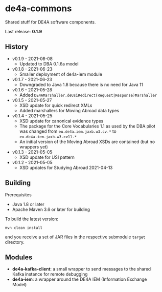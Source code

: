 # de4a-commons

Shared stuff for DE4A software components.

Last release: **0.1.9**

## History

* v0.1.9 - 2021-08-08
    * Updated to DBA 0.1.6a model
* v0.1.8 - 2021-06-23
    * Smaller deployment of de4a-iem module
* v0.1.7 - 2021-06-23
    * Downgraded to Java 1.8 because there is no need for Java 11
* v0.1.6 - 2021-05-28
    * Added `DE4AMarshaller.deUsiRedirect(Request|Response)Marshaller`
* v0.1.5 - 2021-05-27
    * XSD update for quick redirect XMLs
    * Added marshallers for Moving Abroad data types
* v0.1.4 - 2021-05-25
    * XSD update for canonical evidence types
    * The package for the Core Vocabularies 1.1 as used by the DBA pilot was changed from `eu.de4a.iem.jaxb.w3.cv.*` to `eu.de4a.iem.jaxb.w3.cv11.*`
    * An initial version of the Moving Abroad XSDs are contained (but no wrappers yet)
* v0.1.3 - 2021-05-05
    * XSD update for USI pattern
* v0.1.2 - 2021-05-05
    * XSD updates for Studying Abroad 2021-04-13

## Building

Prerequisites
* Java 1.8 or later
* Apache Maven 3.6 or later for building

To build the latest version:

```shell
mvn clean install
```

and you receive a set of JAR files in the respective submodule `target` directory.

## Modules

* **de4a-kafka-client**: a small wrapper to send messages to the shared Kafka instance for remote debugging
* **de4a-iem**: a wrapper around the DE4A IEM (Information Exchange Model)
